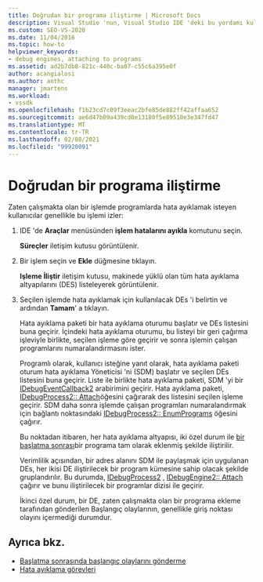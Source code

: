 ```yaml
---
title: Doğrudan bir programa iliştirme | Microsoft Docs
description: Visual Studio 'nun, Visual Studio IDE 'deki bu yordamı kullanarak zaten çalışmakta olan bir işleme hata ayıklama altyapısı ekleme işlemini nasıl uyguladığını öğrenin.
ms.custom: SEO-VS-2020
ms.date: 11/04/2016
ms.topic: how-to
helpviewer_keywords:
- debug engines, attaching to programs
ms.assetid: ad2b7db8-821c-440c-ba07-c55c6a395e0f
author: acangialosi
ms.author: anthc
manager: jmartens
ms.workload:
- vssdk
ms.openlocfilehash: f1b23cd7c09f3eeac2bfe85de882ff42affaa652
ms.sourcegitcommit: ae6d47b09a439cd0e13180f5e89510e3e347fd47
ms.translationtype: MT
ms.contentlocale: tr-TR
ms.lasthandoff: 02/08/2021
ms.locfileid: "99920091"
---
```

# <a name="attach-directly-to-a-program"></a>Doğrudan bir programa iliştirme
Zaten çalışmakta olan bir işlemde programlarda hata ayıklamak isteyen kullanıcılar genellikle bu işlemi izler:

1. IDE 'de **Araçlar** menüsünden **işlem hatalarını ayıkla** komutunu seçin.

    **Süreçler** iletişim kutusu görüntülenir.

2. Bir işlem seçin ve **Ekle** düğmesine tıklayın.

    **Işleme İliştir** iletişim kutusu, makinede yüklü olan tüm hata ayıklama altyapılarını (DES) listeleyerek görüntülenir.

3. Seçilen işlemde hata ayıklamak için kullanılacak DEs 'i belirtin ve ardından **Tamam**' a tıklayın.

   Hata ayıklama paketi bir hata ayıklama oturumu başlatır ve DEs listesini buna geçirir. İçindeki hata ayıklama oturumu, bu listeyi bir geri çağırma işleviyle birlikte, seçilen işleme göre geçirir ve sonra işlemin çalışan programlarını numaralandırmasını ister.

   Programlı olarak, kullanıcı isteğine yanıt olarak, hata ayıklama paketi oturum hata ayıklama Yöneticisi 'ni (SDM) başlatır ve seçilen DEs listesini buna geçirir. Liste ile birlikte hata ayıklama paketi, SDM 'yi bir [IDebugEventCallback2](../../extensibility/debugger/reference/idebugeventcallback2.md) arabirimini geçirir. Hata ayıklama paketi, [IDebugProcess2:: Attach](../../extensibility/debugger/reference/idebugprocess2-attach.md)öğesini çağırarak des listesini seçilen işleme geçirir. SDM daha sonra işlemde çalışan programları numaralandırmak için bağlantı noktasındaki [IDebugProcess2:: EnumPrograms](../../extensibility/debugger/reference/idebugprocess2-enumprograms.md) öğesini çağırır.

   Bu noktadan itibaren, her hata ayıklama altyapısı, iki özel durum ile [bir başlatma sonrası](../../extensibility/debugger/attaching-after-a-launch.md)bir programa tam olarak eklenmiş şekilde iliştirilir.

   Verimlilik açısından, bir adres alanını SDM ile paylaşmak için uygulanan DEs, her ikisi DE iliştirilecek bir program kümesine sahip olacak şekilde gruplandırılır. Bu durumda, [IDebugProcess2](../../extensibility/debugger/reference/idebugprocess2.md) , [IDebugEngine2:: Attach](../../extensibility/debugger/reference/idebugengine2-attach.md) çağırır ve bunu iliştirilecek bir programlar dizisi ile geçirir.

   İkinci özel durum, bir DE, zaten çalışmakta olan bir programa ekleme tarafından gönderilen Başlangıç olaylarının, genellikle giriş noktası olayını içermediği durumdur.

## <a name="see-also"></a>Ayrıca bkz.
- [Başlatma sonrasında başlangıç olaylarını gönderme](../../extensibility/debugger/sending-startup-events-after-a-launch.md)
- [Hata ayıklama görevleri](../../extensibility/debugger/debugging-tasks.md)
